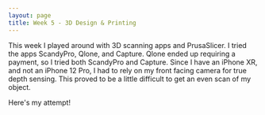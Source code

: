 ```yaml
---
layout: page
title: Week 5 - 3D Design & Printing
---
```


This week I played around with 3D scanning apps and PrusaSlicer. I tried the apps ScandyPro, Qlone, and Capture. Qlone ended up requiring a payment, so I tried both ScandyPro and Capture. Since I have an iPhone XR, and not an iPhone 12 Pro, I had to rely on my front facing camera for true depth sensing. This proved to be a little difficult to get an even scan of my object.

Here's my attempt!

<script src="https://embed.github.com/view/3d/azhou4/ps70/master/stl/scandy.stl"></script>

<script src="https://embed.github.com/view/3d/azhou4/ps70/master/stl/BananaKnightV2.stl"></script>